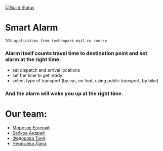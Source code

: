 [![Build Status](https://travis-ci.org/Andreynnt/IOS-mlcourse.svg?branch=master)](https://travis-ci.org/Andreynnt/IOS-mlcourse)
# Smart Alarm 

 ```IOS-application from technopark mail.ru course```

### Alarm itself counts travel time to destination point and set alarm at the right time.
- set dispatch and arrival locations
- set the time to get ready
- select type of transport (by car, on foot, using public transport, by bike)

### And the alarm will wake you up at the right time.

<h1> Our team: </h1>
<ul>
  <li><a href = "https://github.com/eugenmorozov">Морозов Евгений</a></li>
  <li><a href = "https://github.com/Andreynnt">Бабков Андрей</a></li>
  <li><a href = "https://github.com/tonyafedorova">Фёдорова Тоня</a></li>
  <li><a href = "https://github.com/DanaPiff">Нурлыева Дана</a></li>
</ul>
  

